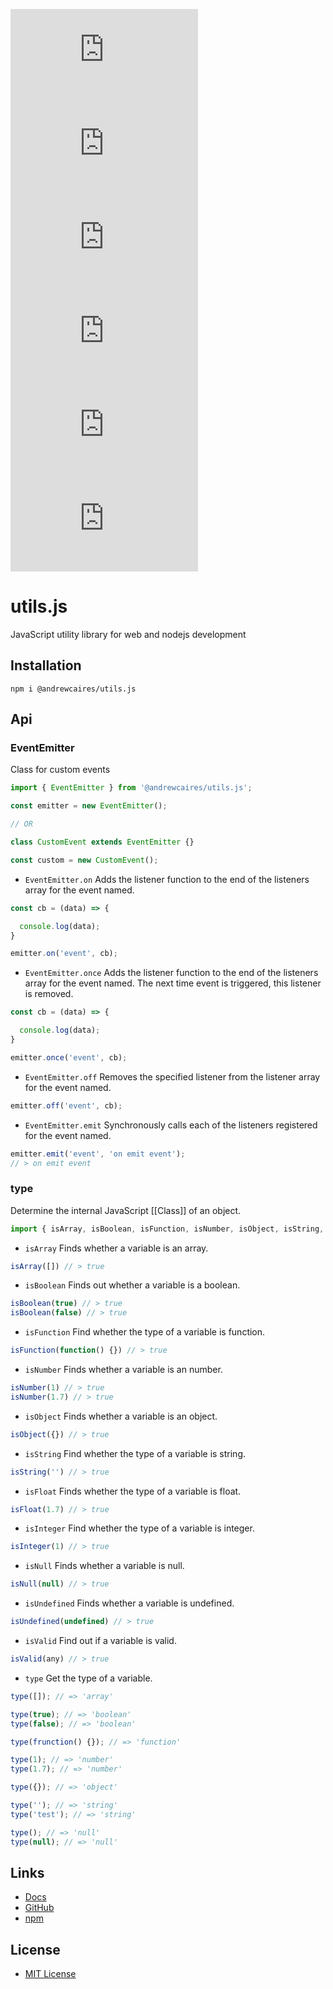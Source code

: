 [![npm](https://img.shields.io/npm/v/@andrewcaires/utils.js?color=blue&logo=npm)](https://www.npmjs.com/package/@andrewcaires/utils.js)
[![downloads](https://img.shields.io/npm/dt/@andrewcaires/utils.js?color=blue)](https://www.npmjs.com/package/@andrewcaires/utils.js)
[![size](https://img.shields.io/github/repo-size/andrewcaires/utils.js?color=blue)](https://github.com/andrewcaires/utils.js)
[![language](https://img.shields.io/github/languages/top/andrewcaires/utils.js?color=blue)](https://github.com/andrewcaires/utils.js)
[![commit](https://img.shields.io/github/last-commit/andrewcaires/utils.js?color=blue&logo=github)](https://github.com/andrewcaires/utils.js)
[![license](https://img.shields.io/github/license/andrewcaires/utils.js?color=blue)](https://github.com/andrewcaires/utils.js/blob/main/LICENSE)

# utils.js

JavaScript utility library for web and nodejs development

## Installation

`npm i @andrewcaires/utils.js`

## Api

### EventEmitter

Class for custom events

```js
import { EventEmitter } from '@andrewcaires/utils.js';

const emitter = new EventEmitter();

// OR

class CustomEvent extends EventEmitter {}

const custom = new CustomEvent();

```

- `EventEmitter.on` Adds the listener function to the end of the listeners array for the event named.

```js
const cb = (data) => {

  console.log(data);
}

emitter.on('event', cb);
```

- `EventEmitter.once` Adds the listener function to the end of the listeners array for the event named. The next time event is triggered, this listener is removed.

```js
const cb = (data) => {

  console.log(data);
}

emitter.once('event', cb);
```

- `EventEmitter.off` Removes the specified listener from the listener array for the event named.

```js
emitter.off('event', cb);
```

- `EventEmitter.emit` Synchronously calls each of the listeners registered for the event named.

```js
emitter.emit('event', 'on emit event');
// > on emit event
```

### type

Determine the internal JavaScript [[Class]] of an object.

```js
import { isArray, isBoolean, isFunction, isNumber, isObject, isString, isFloat, isInteger, isNull, isUndefined, isValid, type } from '@andrewcaires/utils.js';
```

- `isArray` Finds whether a variable is an array.

```js
isArray([]) // > true
```

- `isBoolean` Finds out whether a variable is a boolean.

```js
isBoolean(true) // > true
isBoolean(false) // > true
```

- `isFunction` Find whether the type of a variable is function.

```js
isFunction(function() {}) // > true
```

- `isNumber` Finds whether a variable is an number.

```js
isNumber(1) // > true
isNumber(1.7) // > true
```

- `isObject` Finds whether a variable is an object.

```js
isObject({}) // > true
```

- `isString` Find whether the type of a variable is string.

```js
isString('') // > true
```

- `isFloat` Finds whether the type of a variable is float.

```js
isFloat(1.7) // > true
```

- `isInteger` Find whether the type of a variable is integer.

```js
isInteger(1) // > true
```

- `isNull` Finds whether a variable is null.

```js
isNull(null) // > true
```

- `isUndefined` Finds whether a variable is undefined.

```js
isUndefined(undefined) // > true
```

- `isValid` Find out if a variable is valid.

```js
isValid(any) // > true
```

- `type` Get the type of a variable.

```js
type([]); // => 'array'

type(true); // => 'boolean'
type(false); // => 'boolean'

type(frunction() {}); // => 'function'

type(1); // => 'number'
type(1.7); // => 'number'

type({}); // => 'object'

type(''); // => 'string'
type('test'); // => 'string'

type(); // => 'null'
type(null); // => 'null'
```

## Links

* [Docs](https://github.com/andrewcaires/utils.js#readme)
* [GitHub](https://github.com/andrewcaires/utils.js)
* [npm](https://www.npmjs.com/package/@andrewcaires/utils.js)

## License

* [MIT License](https://github.com/andrewcaires/utils.js/blob/main/LICENSE)
